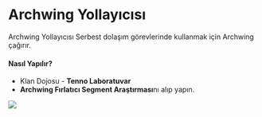 # Archwing Yollayıcısı

Archwing Yollayıcısı Serbest dolaşım görevlerinde kullanmak için Archwing çağırır.

#### Nasıl Yapılır? <a id="nasil-yapilir"></a>

* Klan Dojosu - **Tenno Laboratuvar**
* **Archwing Fırlatıcı Segment Araştırması**nı alıp yapın.

![](https://imgbbb.com/images/2020/02/29/assets_-lgoamcq2h0squvaydqb_-lln7hj2_ricby4plyvn_-lln7hytvaibavzikuya_image.png)

